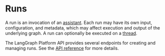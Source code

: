 # Runs

A run is an invocation of an [assistant](../../concepts/assistants.md). Each run may have its own input, configuration, and metadata, which may affect execution and output of the underlying graph. A run can optionally be executed on a [thread](./threads.md).

The LangGraph Platform API provides several endpoints for creating and managing runs. See the [API reference](../../cloud/reference/api/api_ref.html#tag/thread-runs/) for more details.